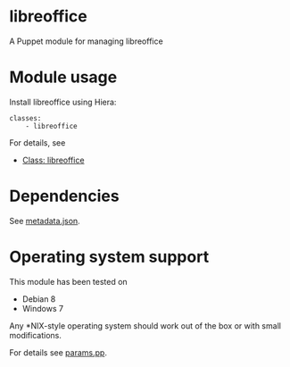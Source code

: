 # libreoffice

A Puppet module for managing libreoffice

# Module usage

Install libreoffice using Hiera:

    classes:
        - libreoffice

For details, see

* [Class: libreoffice](manifests/init.pp)

# Dependencies

See [metadata.json](metadata.json).

# Operating system support

This module has been tested on

* Debian 8
* Windows 7

Any *NIX-style operating system should work out of the box or with small
modifications.

For details see [params.pp](manifests/params.pp).
